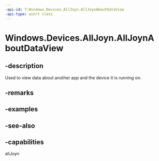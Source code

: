 ```yaml
---
-api-id: T:Windows.Devices.AllJoyn.AllJoynAboutDataView
-api-type: winrt class
---
```


<!-- Class syntax.
public class AllJoynAboutDataView : Windows.Devices.AllJoyn.IAllJoynAboutDataView
-->

# Windows.Devices.AllJoyn.AllJoynAboutDataView

## -description
Used to view data about another app and the device it is running on.

## -remarks

## -examples

## -see-also


## -capabilities
allJoyn
